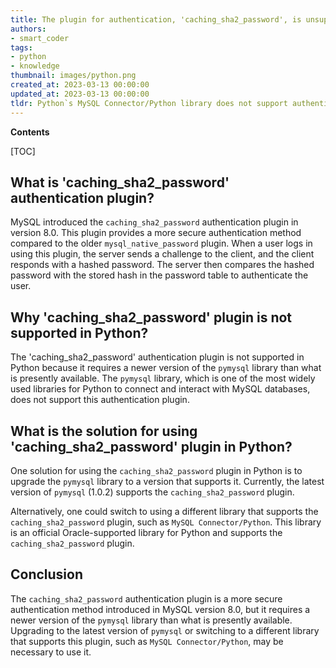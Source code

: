 ```yaml
---
title: The plugin for authentication, 'caching_sha2_password', is unsupported
authors:
- smart_coder
tags:
- python
- knowledge
thumbnail: images/python.png
created_at: 2023-03-13 00:00:00
updated_at: 2023-03-13 00:00:00
tldr: Python`s MySQL Connector/Python library does not support authentication plugin `caching\_sha2\_password`.
---
```


**Contents**

[TOC]

## What is 'caching_sha2_password' authentication plugin?

MySQL introduced the `caching_sha2_password` authentication plugin in version 8.0. This plugin provides a more secure authentication method compared to the older `mysql_native_password` plugin. When a user logs in using this plugin, the server sends a challenge to the client, and the client responds with a hashed password. The server then compares the hashed password with the stored hash in the password table to authenticate the user.

## Why 'caching_sha2_password' plugin is not supported in Python?

The 'caching_sha2_password' authentication plugin is not supported in Python because it requires a newer version of the `pymysql` library than what is presently available. The `pymysql` library, which is one of the most widely used libraries for Python to connect and interact with MySQL databases, does not support this authentication plugin.

## What is the solution for using 'caching_sha2_password' plugin in Python?

One solution for using the `caching_sha2_password` plugin in Python is to upgrade the `pymysql` library to a version that supports it. Currently, the latest version of `pymysql` (1.0.2) supports the `caching_sha2_password` plugin.

Alternatively, one could switch to using a different library that supports the `caching_sha2_password` plugin, such as `MySQL Connector/Python`. This library is an official Oracle-supported library for Python and supports the `caching_sha2_password` plugin.

## Conclusion

The `caching_sha2_password` authentication plugin is a more secure authentication method introduced in MySQL version 8.0, but it requires a newer version of the `pymysql` library than what is presently available. Upgrading to the latest version of `pymysql` or switching to a different library that supports this plugin, such as `MySQL Connector/Python`, may be necessary to use it.
